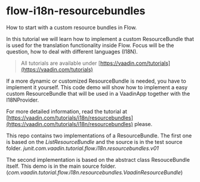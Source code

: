 # flow-i18n-resourcebundles
How to start with a custom resource bundles in Flow.

In this tutorial we will learn how to implement a custom ResourceBundle
that is used for the translation functionality inside Flow.
Focus will be the question, how to deal with different languages (I18N).

> All tutorials are available under [https://vaadin.com/tutorials](https://vaadin.com/tutorials)

If a more dynamic or customized ResourceBundle is needed, you have to implement it yourself.
This code demo will show how to implement a easy custom ResourceBundle that will be used in a VaadinApp
together with the I18NProvider.

For more detailed information, read the tutorial at 
[https://vaadin.com/tutorials/i18n/resourcebundles](https://vaadin.com/tutorials/i18n/resourcebundles) please.


This repo contains two implementations of a ResourceBundle.
The first one is based on the *ListResourceBundle* and the source 
is in the test source folder.
*junit.com.vaadin.tutorial.flow.i18n.resourcebundles.v01*

The second implementation is based on the abstract class ResouceBundle itself.
This demo is in the main source folder. (*com.vaadin.tutorial.flow.i18n.resourcebundles.VaadinResourceBundle*)


